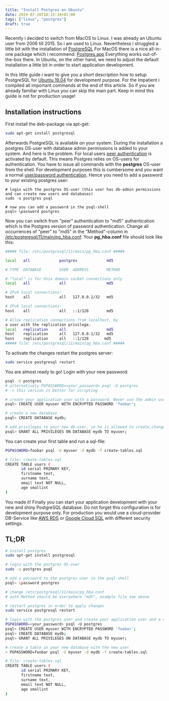 ```yaml
---
title: "Install Postgres on Ubuntu"
date: 2019-07-26T10:15:34+01:00
tags: ["linux", "postgres"]
draft: true
---
```


Recently i decided to switch from MacOS to Linux. I was already an
Ubuntu user from 2006 till 2015. So i am used to Linux. Nevertheless i
struggled a little bit with the installation of
[PostgreSQL](https://www.postgresql.org) For MacOS there is a nice
all-in-one package which i recommend:
[Postgres.app](https://postgresapp.com) Everything works
out-of-the-box there. In Ubuntu, on the other hand, we need to adjust
the default installation a little bit in order to start application
development.

In this little guide i want to give you a short description how to
setup PostgreSQL for [Ubuntu 19.04](https://ubuntu.com) for
development purpose. For the impatient i compiled all important
commands at the end of this article. So if you are already familiar
with Linux you can skip the main part.  Keep in mind this guide is not
for production usage!


## Installation instructions

First install the deb-package via apt-get:

```bash
sudo apt-get install postgresql
```

Afterwards PostgreSQL is available on your system. During the
installation a postgres OS-user with database admin permissions is
added to your system. And here is the problem.  For local users [peer
authentication](https://www.postgresql.org/docs/11/auth-peer.html) is
activated by default. This means Postgres relies on OS-users for
authentication. You have to issue all commands with the **postgres**
OS-user from the shell. For development purposes this is cumbersome
and you want a normal [user/password
authentication](https://www.postgresql.org/docs/11/auth-password.html).
Hence you need to add a password to your existing postgres user:

```
# login with the postgres OS-user (this user has db-admin permissions and can create new users and databases)
sudo -u postgres psql

# now you can add a password in the psql-shell
psql> \password postgres
```

Now you can switch from "peer" authentication to "md5" authentication
which is the Postgres version of password authentication.  Change all
occurrences of "peer" to "md5" in the "Method"-column in
[/etc/postgresql/11/main/pg_hba.conf](https://www.postgresql.org/docs/11/auth-pg-hba-conf.html). Your
**pg_hba.conf** file should look like this:

```bash
##### file: /etc/postgresql/11/main/pg_hba.conf #####

local   all             postgres             md5

# TYPE  DATABASE        USER  ADDRESS        METHOD

# "local" is for Unix domain socket connections only
local   all             all                  md5

# IPv4 local connections:
host    all             all   127.0.0.1/32   md5

# IPv6 local connections:
host    all             all   ::1/128        md5

# Allow replication connections from localhost, by
a user with the replication privilege.
local   replication     all                  md5
host    replication     all   127.0.0.1/32   md5
host    replication     all   ::1/128       md5
##### file: /etc/postgresql/11/main/pg_hba.conf #####

```

To activate the changes restart the postgres server:

```bash
sudo service postgresql restart
```

You are almost ready to go! Login with your new password:

```bash
psql -U postgres
# alternatively PGPASSWORD=<your_password> psql -U postgres
# -> this version is better for scripting

# create your application user with a password. Never use the admin user for application development!
psql> CREATE USER myuser WITH ENCRYPTED PASSWORD 'foobar';

# create a new database
psql> CREATE DATABASE mydb;

# add privileges to your new db-user, so he is allowed to create,change and delete tables etc.
psql> GRANT ALL PRIVILEGES ON DATABASE mydb TO myuser;
```

You can create your first table and run a sql-file:

```bash
PGPASSWORD=foobar psql -U myuser -d mydb -f create-tables.sql

# file: create-tables.sql
CREATE TABLE users (
       id serial PRIMARY KEY,
       firstname text,
       surname text,
       email text NOT NULL,
       age smallint
)
```

You made it! Finally you can start your application development with
your new and shiny PostgreSQL database. Do not forget this
configuration is for development purpose only. For production you
would use a cloud-provider DB-Service like [AWS
RDS](https://aws.amazon.com/rds/) or [Google Cloud
SQL](https://cloud.google.com/sql/) with different security settings.


## TL;DR

```bash
# install postgres
sudo apt-get install postgresql

# login with the postgres OS-user
sudo -u postgres psql

# add a password to the postgres user in the psql-shell
psql> \password postgres

# change /etc/postgresql/11/main/pg_hba.conf
# auth Method should be everywhere "md5", example file see above

# restart postgres in order to apply changes
sudo service postgresql restart

# login with the postgres user and create your application user and a new database with correct privileges
PGPASSWORD=<your_password> psql -U postgres
psql> CREATE USER myuser WITH ENCRYPTED PASSWORD 'foobar';
psql> CREATE DATABASE mydb;
psql> GRANT ALL PRIVILEGES ON DATABASE mydb TO myuser;

# create a table in your new database with the new user
> PGPASSWORD=foobar psql -U myuser -d mydb -f create-tables.sql

# file: create-tables.sql
CREATE TABLE users (
       id serial PRIMARY KEY,
       firstname text,
       surname text,
       email text NOT NULL,
       age smallint
)
```
